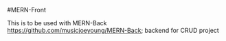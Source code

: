 #MERN-Front

This is to be used with MERN-Back https://github.com/musicjoeyoung/MERN-Back; backend for CRUD project
